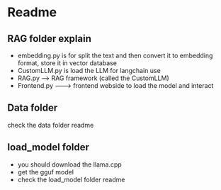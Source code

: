 # Readme

## RAG folder explain
- embedding.py is for split the text and then convert it to embedding format, store it in vector database
- CustomLLM.py is load the LLM for langchain use
- RAG.py --> RAG framework (called the CustomLLM)
- Frontend.py ---> frontend webside to load the model and interact

## Data folder 
check the data folder readme

## load_model folder
- you should download the llama.cpp
- get the gguf model
- check the load_model folder readme


